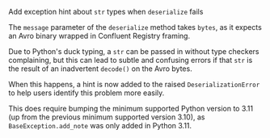 Add exception hint about `str` types when `deserialize` fails

The `message` parameter of the `deserialize` method takes `bytes`, as it expects an Avro binary wrapped in Confluent Registry framing.

Due to Python's duck typing, a `str` can be passed in without type checkers complaining, but this can lead to subtle and confusing errors if that `str` is the result of an inadvertent `decode()` on the Avro bytes.

When this happens, a hint is now added to the raised `DeserializationError` to help users identify this problem more easily.

This does require bumping the minimum supported Python version to 3.11 (up from the previous minimum supported version 3.10), as `BaseException.add_note` was only added in Python 3.11.
